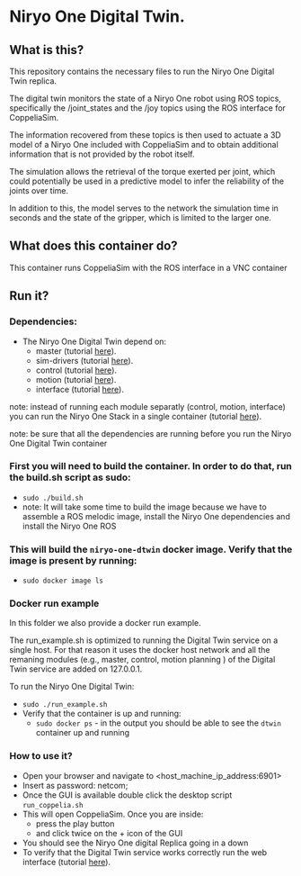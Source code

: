 # Niryo One Digital Twin. 

## What is this?

This repository contains the necessary files to run the Niryo One Digital Twin replica. 

The digital twin monitors the state of a Niryo One robot using ROS topics, specifically the /joint_states and the /joy topics using the ROS interface for CoppeliaSim. 

The information recovered from these topics is then used to actuate a 3D model of a Niryo One included with CoppeliaSim and to obtain additional information that is not provided by the robot itself. 

The simulation allows the retrieval of the torque exerted per joint, which could potentially be used in a predictive model to infer the reliability of the joints over time.

In addition to this, the model serves to the network the simulation time in seconds and the state of the gripper, which is limited to the larger one. 

## What does this container do?

This container runs CoppeliaSim with the ROS interface in a VNC container

## Run it?

### Dependencies:
- The Niryo One Digital Twin depend on:
    - master (tutorial [here](../../ros-master/)).
    - sim-drivers (tutorial [here](../../niryo-one-drivers/simulation/)).
    - control (tutorial [here](../niryo-one-stack/niryo-one-control/)).
    - motion (tutorial [here](../niryo-one-stack/niryo-one-motion/)).
    - interface (tutorial [here](../niryo-one-stack/niryo-one-interface/)).

note: instead of running each module separatly (control, motion, interface) you can run the Niryo One Stack in a single container (tutorial [here](../niryo-one-stack/niryo-one-stack/)).
 
note: be sure that all the dependencies are running before you run the Niryo One Digital Twin container

### First you will need to build the container. In order to do that, run the build.sh script as sudo:
- `sudo ./build.sh`
- note: It will take some time to build the image because we have to assemble a ROS melodic image, install the Niryo One dependencies and install the Niryo One ROS  

### This will build the `niryo-one-dtwin` docker image. Verify that the image is present by running:
- `sudo docker image ls`

### Docker run example
In this folder we also provide a docker run example. 

The run_example.sh is optimized to running the Digital Twin service on a single host. For that reason it uses the docker host network and all the remaning modules (e.g., master, control, motion planning ) of the Digital Twin service are added on 127.0.0.1.

To run the Niryo One Digital Twin:
- `sudo ./run_example.sh`
- Verify that the container is up and running:
    - `sudo docker ps` - in the output you should be able to see the `dtwin` container up and running

### How to use it?

- Open your browser and navigate to <host_machine_ip_address:6901>
- Insert as password: netcom;
- Once the GUI is available double click the desktop script `run_coppelia.sh`
- This will open CoppeliaSim. Once you are inside:
    - press the play button
    - and click twice on the + icon of the GUI
- You should see the Niryo One digital Replica going in a down
- To verify that the Digital Twin service works correctly run the web interface (tutorial [here](../web-interface/)).


